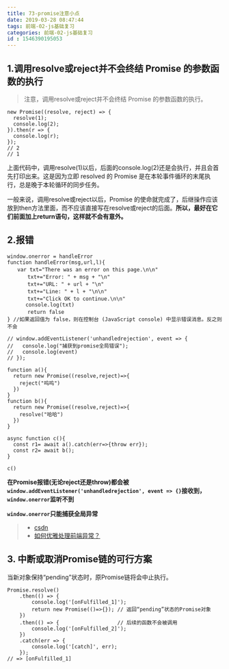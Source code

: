 ```yaml
---
title: 73-promise注意小点
date: 2019-03-28 08:47:44
tags: 前端-02-js基础复习
categories: 前端-02-js基础复习
id : 1546390195053
---
```

## 1.调用resolve或reject并不会终结 Promise 的参数函数的执行

> 注意，调用resolve或reject并不会终结 Promise 的参数函数的执行。


```
new Promise((resolve, reject) => {
  resolve(1);
  console.log(2);
}).then(r => {
  console.log(r);
});
// 2
// 1
```

上面代码中，调用resolve(1)以后，后面的console.log(2)还是会执行，并且会首先打印出来。这是因为立即 resolved 的 Promise 是在本轮事件循环的末尾执行，总是晚于本轮循环的同步任务。

一般来说，调用resolve或reject以后，Promise 的使命就完成了，后继操作应该放到then方法里面，而不应该直接写在resolve或reject的后面。**所以，最好在它们前面加上return语句，这样就不会有意外。**


## 2.报错


```
window.onerror = handleError
function handleError(msg,url,l){
　　var txt="There was an error on this page.\n\n"
　　　　txt+="Error: " + msg + "\n"
　　　　txt+="URL: " + url + "\n"
　　　　txt+="Line: " + l + "\n\n"
　　　　txt+="Click OK to continue.\n\n"
      console.log(txt)
　　　　return false
} //如果返回值为 false，则在控制台 (JavaScript console) 中显示错误消息。反之则不会

// window.addEventListener('unhandledrejection', event => {
//   console.log("捕获到promise全局错误");
//   console.log(event)
// });

function a(){
  return new Promise((resolve,reject)=>{ 
    reject("呜呜")
  }) 
}
function b(){
  return new Promise((resolve,reject)=>{ 
    resolve("哈哈")
  }) 
}

async function c(){
  const r1= await a().catch(err=>{throw err});
  const r2= await b();
}

c()

```

**在Promise报错(无论reject还是throw)都会被`window.addEventListener('unhandledrejection', event => {}`接收到，`window.onerror`监听不到**

**`window.onerror`只能捕获全局异常**

> - [csdn](https://blog.csdn.net/fundebug/article/details/78212439)
> - [如何优雅处理前端异常？](https://zhuanlan.zhihu.com/p/51800345)

## 3. 中断或取消Promise链的可行方案

当新对象保持“pending”状态时，原Promise链将会中止执行。

```
Promise.resolve()
    .then(() => {
        console.log('[onFulfilled_1]');
        return new Promise(()=>{}); // 返回“pending”状态的Promise对象
    })
    .then(() => {                   // 后续的函数不会被调用
        console.log('[onFulfilled_2]');
    })
    .catch(err => {
        console.log('[catch]', err);
    });
// => [onFulfilled_1]
```
